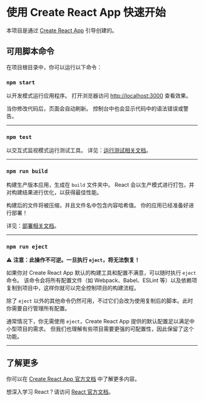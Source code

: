 
# 使用 Create React App 快速开始

本项目是通过 [Create React App](https://github.com/facebook/create-react-app) 引导创建的。

## 可用脚本命令

在项目根目录中，你可以运行以下命令：

### `npm start`

以开发模式运行应用程序。
打开浏览器访问 [http://localhost:3000](http://localhost:3000) 查看效果。

当你修改代码后，页面会自动刷新。
控制台中也会显示代码中的语法错误或警告。

---

### `npm test`

以交互式监视模式运行测试工具。
详见：[运行测试相关文档](https://facebook.github.io/create-react-app/docs/running-tests)。

---

### `npm run build`

构建生产版本应用，生成在 `build` 文件夹中。
React 会以生产模式进行打包，并对构建结果进行优化，以获得最佳性能。

构建后的文件将被压缩，并且文件名中包含内容哈希值。
你的应用已经准备好进行部署！

详见：[部署相关文档](https://facebook.github.io/create-react-app/docs/deployment)。

---

### `npm run eject`

⚠️ **注意：此操作不可逆。一旦执行 `eject`，将无法恢复！**

如果你对 Create React App 默认的构建工具和配置不满意，可以随时执行 `eject` 命令。
该命令会将所有配置文件（如 Webpack、Babel、ESLint 等）以及依赖项复制到项目中，这样你就可以完全控制项目的构建流程。

除了 `eject` 以外的其他命令仍然可用，不过它们会改为使用复制后的脚本。此时你需要自行管理所有配置。

通常情况下，你无需使用 `eject`，Create React App 提供的默认配置足以满足中小型项目的需求。
但我们也理解有些项目需要更强的可配置性，因此保留了这个功能。

---

## 了解更多

你可以在 [Create React App 官方文档](https://facebook.github.io/create-react-app/docs/getting-started) 中了解更多内容。

想深入学习 React？请访问 [React 官方文档](https://reactjs.org/)。


